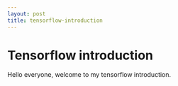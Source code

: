 ```yaml
---
layout: post
title: tensorflow-introduction
---
```


# Tensorflow introduction
Hello everyone, welcome to my tensorflow introduction.
